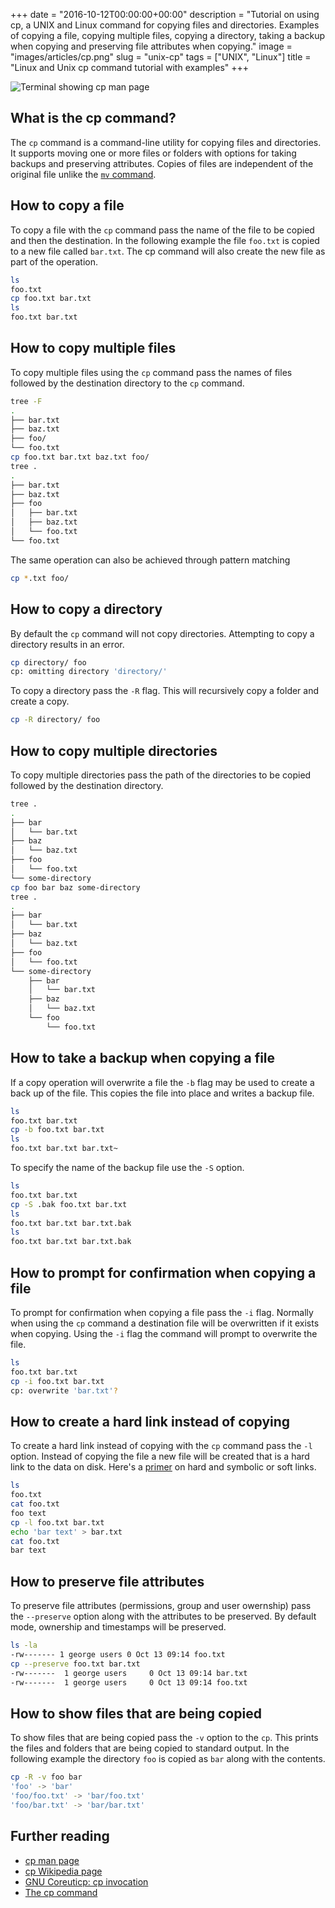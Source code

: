 +++
date = "2016-10-12T00:00:00+00:00"
description = "Tutorial on using cp, a UNIX and Linux command for copying files and directories. Examples of copying a file, copying multiple files, copying a directory, taking a backup when copying and preserving file attributes when copying."
image = "images/articles/cp.png"
slug = "unix-cp"
tags = ["UNIX", "Linux"]
title = "Linux and Unix cp command tutorial with examples"
+++

![Terminal showing cp man page][2]

## What is the cp command?

The `cp` command is a command-line utility for copying files and directories. It
supports moving one or more files or folders with options for taking backups and
preserving attributes. Copies of files are independent of the original file
unlike the [`mv` command][6].

## How to copy a file

To copy a file with the `cp` command pass the name of the file to be copied and
then the destination. In the following example the file `foo.txt` is copied to a
new file called `bar.txt`. The cp command will also create the new file as part
of the operation.

```sh
ls
foo.txt
cp foo.txt bar.txt
ls
foo.txt bar.txt
```

## How to copy multiple files

To copy multiple files using the `cp` command pass the names of files followed
by the destination directory to the `cp` command.

```sh
tree -F
.
├── bar.txt
├── baz.txt
├── foo/
└── foo.txt
cp foo.txt bar.txt baz.txt foo/
tree .
.
├── bar.txt
├── baz.txt
├── foo
│   ├── bar.txt
│   ├── baz.txt
│   └── foo.txt
└── foo.txt
```

The same operation can also be achieved through pattern matching

```sh
cp *.txt foo/
```

## How to copy a directory

By default the `cp` command will not copy directories. Attempting to copy a
directory results in an error.

```sh
cp directory/ foo
cp: omitting directory 'directory/'
```

To copy a directory pass the `-R` flag. This will recursively copy a folder and
create a copy.

```sh
cp -R directory/ foo
```

## How to copy multiple directories

To copy multiple directories pass the path of the directories to be copied
followed by the destination directory.

```sh
tree .
.
├── bar
│   └── bar.txt
├── baz
│   └── baz.txt
├── foo
│   └── foo.txt
└── some-directory
cp foo bar baz some-directory
tree .
.
├── bar
│   └── bar.txt
├── baz
│   └── baz.txt
├── foo
│   └── foo.txt
└── some-directory
    ├── bar
    │   └── bar.txt
    ├── baz
    │   └── baz.txt
    └── foo
        └── foo.txt
```

## How to take a backup when copying a file

If a copy operation will overwrite a file the `-b` flag may be used to create a
back up of the file. This copies the file into place and writes a backup file.

```sh
ls
foo.txt bar.txt
cp -b foo.txt bar.txt
ls
foo.txt bar.txt bar.txt~
```

To specify the name of the backup file use the `-S` option.

```sh
ls
foo.txt bar.txt
cp -S .bak foo.txt bar.txt
ls
foo.txt bar.txt bar.txt.bak
ls
foo.txt bar.txt bar.txt.bak
```

## How to prompt for confirmation when copying a file

To prompt for confirmation when copying a file pass the `-i` flag. Normally when
using the `cp` command a destination file will be overwritten if it exists when
copying. Using the `-i` flag the command will prompt to overwrite the file.

```sh
ls
foo.txt bar.txt
cp -i foo.txt bar.txt
cp: overwrite 'bar.txt'?
```

## How to create a hard link instead of copying

To create a hard link instead of copying with the `cp` command pass the `-l`
option. Instead of copying the file a new file will be created that is a hard
link to the data on disk. Here's a [primer][7] on hard and symbolic or soft
links.

```sh
ls
foo.txt
cat foo.txt
foo text
cp -l foo.txt bar.txt
echo 'bar text' > bar.txt
cat foo.txt
bar text
```

## How to preserve file attributes

To preserve file attributes (permissions, group and user owernship) pass the
`--preserve` option along with the attributes to be preserved. By default mode,
ownership and timestamps will be preserved.

```sh
ls -la
-rw------- 1 george users 0 Oct 13 09:14 foo.txt
cp --preserve foo.txt bar.txt
-rw-------  1 george users     0 Oct 13 09:14 bar.txt
-rw-------  1 george users     0 Oct 13 09:14 foo.txt
```

## How to show files that are being copied

To show files that are being copied pass the `-v` option to the `cp`. This
prints the files and folders that are being copied to standard output. In the
following example the directory `foo` is copied as `bar` along with the
contents.

```sh
cp -R -v foo bar
'foo' -> 'bar'
'foo/foo.txt' -> 'bar/foo.txt'
'foo/bar.txt' -> 'bar/bar.txt'
```

## Further reading

- [cp man page][1]
- [cp Wikipedia page][3]
- [GNU Coreuticp: cp invocation][4]
- [The cp command][5]

[1]: http://linux.die.net/man/1/cp
[2]: /images/articles/cp.png "Linux and Unix cp command"
[3]: https://en.wikipedia.org/wiki/Cp_(Unix)
[4]: https://www.gnu.org/software/coreutils/manual/html_node/cp-invocation.html
[5]: http://linfo.org/cp.html
[6]: https://shapeshed.com/unix-mv/
[7]:
  https://shapeshed.com/unix-ln/#what-is-the-difference-between-a-hard-and-symbolic-link

